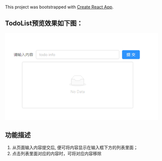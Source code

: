 This project was bootstrapped with [Create React App](https://github.com/facebook/create-react-app).

## TodoList预览效果如下图：
![image](https://github.com/victorelf/TodoList/blob/master/images/todolist.png)

## 功能描述

1. 从页面输入内容提交后, 便可将内容显示在输入框下方的列表里面；
2. 点击列表里面对应的内容时，可将对应内容移除
